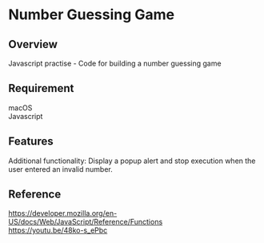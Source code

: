 # Number Guessing Game



## Overview

Javascript practise - Code for building a number guessing game

## Requirement

macOS<br>
Javascript

## Features

Additional functionality:
Display a popup alert and stop execution when the user entered an invalid number.

## Reference

https://developer.mozilla.org/en-US/docs/Web/JavaScript/Reference/Functions<br>
https://youtu.be/48ko-s_ePbc
